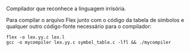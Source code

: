 Compilador que reconhece a linguagem irrisória.

Para compilar o arquivo Flex junto com o código da tabela de símbolos e qualquer outro código-fonte necessário para o compilador:

```
flex -o lex.yy.c lex.l
gcc -o mycompiler lex.yy.c symbol_table.c -lfl && ./mycompiler

```
